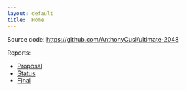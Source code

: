 ```yaml
---
layout: default
title:  Home
---
```


Source code: https://github.com/AnthonyCusi/ultimate-2048

Reports:

- [Proposal](proposal.html)
- [Status](status.html)
- [Final](final.html)
